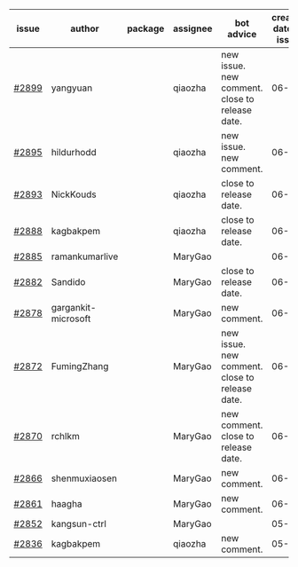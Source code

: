 | issue | author | package | assignee | bot advice | created date of issue | target release date | date from target |
| ------ | ------ | ------ | ------ | ------ | ------ | ------ | :-----: |
| [#2899](https://github.com/Azure/sdk-release-request/issues/2899) | yangyuan |  | qiaozha | new issue. new comment. close to release date.  | 06-07 | 06-09 | -1 |
| [#2895](https://github.com/Azure/sdk-release-request/issues/2895) | hildurhodd |  | qiaozha | new issue. new comment. | 06-07 | 06-21 |  |
| [#2893](https://github.com/Azure/sdk-release-request/issues/2893) | NickKouds |  | qiaozha | close to release date.  | 06-06 | 06-13 | 2 |
| [#2888](https://github.com/Azure/sdk-release-request/issues/2888) | kagbakpem |  | qiaozha | close to release date.  | 06-06 | 06-08 | -2 |
| [#2885](https://github.com/Azure/sdk-release-request/issues/2885) | ramankumarlive |  | MaryGao |  | 06-04 | 06-30 |  |
| [#2882](https://github.com/Azure/sdk-release-request/issues/2882) | Sandido |  | MaryGao | close to release date.  | 06-03 | 06-13 | 2 |
| [#2878](https://github.com/Azure/sdk-release-request/issues/2878) | gargankit-microsoft |  | MaryGao | new comment. | 06-03 | 06-30 |  |
| [#2872](https://github.com/Azure/sdk-release-request/issues/2872) | FumingZhang |  | MaryGao | new issue. new comment. close to release date.  | 06-02 | 06-08 | -2 |
| [#2870](https://github.com/Azure/sdk-release-request/issues/2870) | rchlkm |  | MaryGao | new comment. close to release date.  | 06-01 | 06-08 | -2 |
| [#2866](https://github.com/Azure/sdk-release-request/issues/2866) | shenmuxiaosen |  | MaryGao | new comment. | 06-01 | 06-03 |  |
| [#2861](https://github.com/Azure/sdk-release-request/issues/2861) | haagha |  | MaryGao | new comment. | 06-01 | 06-03 |  |
| [#2852](https://github.com/Azure/sdk-release-request/issues/2852) | kangsun-ctrl |  | MaryGao |  | 05-31 | 06-02 |  |
| [#2836](https://github.com/Azure/sdk-release-request/issues/2836) | kagbakpem |  | qiaozha | new comment. | 05-23 | 05-25 |  |
